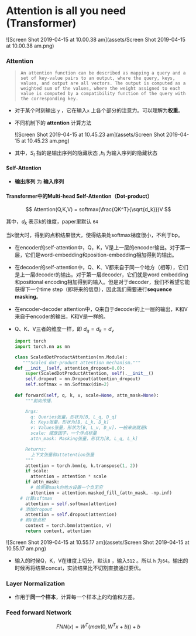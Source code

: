 # Attention is all you need (Transformer)

![Screen Shot 2019-04-15 at 10.00.38 am](assets/Screen Shot 2019-04-15 at 10.00.38 am.png)

### Attention 

> ```
> An attention function can be described as mapping a query and a set of key-value pairs to an output, where the query, keys, values, and output are all vectors. The output is computed as a weighted sum of the values, where the weight assigned to each value is computed by a compatibility function of the query with the corresponding key.
> ```

- 对于某个时刻输出 `y` ，它在输入`x` 上各个部分的注意力。可以理解为**权重**。 

- 不同机制下的 **attention** 计算方法

  ![Screen Shot 2019-04-15 at 10.45.23 am](assets/Screen Shot 2019-04-15 at 10.45.23 am.png)

- 其中，$S_t$ 指的是输出序列的隐藏状态 ,$h_i$ 为输入序列的隐藏状态 

#### Self-Attention

- **输出序列** 为 **输入序列** 

#### Transformer中的Multi-head Self-Attention（Dot-product）

$$
Attention(Q,K,V) = softmax(\frac{QK^T}{\sqrt{d_k}})V
$$

其中，$d_k$ 表示k的维度，paper里默认 `64`

当k很大时，得到的点积结果很大，使得结果处softmax梯度很小，不利于bp。

- 在encoder的self-attention中，Q，K，V是上一层的encoder输出。对于第一层，它们是word-embedding和position-embedding相加得到的输出。

- 在decoder的self-attention中，Q、K、V都来自于同一个地方（相等），它们是上一层decoder的输出。对于第一层decoder，它们就是word embedding和positional encoding相加得到的输入。但是对于decoder，我们不希望它能获得下一个time step（即将来的信息），因此我们需要进行**sequence masking**。

- 在encoder-decoder attention中，Q来自于decoder的上一层的输出，K和V来自于encoder的输出，K和V是一样的。

- Q、K、V三者的维度一样，即 $d_q = d_k = d_v$

  ```python
  import torch
  import torch.nn as nn
  
  class ScaledDotProductAttention(nn.Module):
     """Scaled dot-product attention mechanism."""
  def __init__(self, attention_dropout=0.0):
      super(ScaledDotProductAttention, self).__init__()
      self.dropout = nn.Dropout(attention_dropout)
      self.softmax = nn.Softmax(dim=2)
      
  def forward(self, q, k, v, scale=None, attn_mask=None):
      """前向传播.
  
      Args:
      	q: Queries张量，形状为[B, L_q, D_q]
      	k: Keys张量，形状为[B, L_k, D_k]
      	v: Values张量，形状为[B, L_v, D_v]，一般来说就是k
      	scale: 缩放因子，一个浮点标量
      	attn_mask: Masking张量，形状为[B, L_q, L_k]
  
      Returns:
      	上下文张量和attetention张量
      """
      attention = torch.bmm(q, k.transpose(1, 2))
      if scale:
      	attention = attention * scale
      if attn_mask:
      	# 给需要mask的地方设置一个负无穷
      	attention = attention.masked_fill_(attn_mask, -np.inf)
  	# 计算softmax
      attention = self.softmax(attention)
  	# 添加dropout
      attention = self.dropout(attention)
  	# 和V做点积
      context = torch.bmm(attention, v)
      return context, attention
  ```

![Screen Shot 2019-04-15 at 10.55.17 am](assets/Screen Shot 2019-04-15 at 10.55.17 am.png)

- 输入的时候Q，K，V在维度上切分，默认`8` ，输入`512` 。所以 `h` 为`64`。输出的时候再将结果concat，实验结果比不切割直接通过要优。

### Layer Normalization

- 作用于**同一个样本**，计算每一个样本上的均值和方差。

### Feed forward Network

$$
FNN(x)=W^T(max(0, W^Tx + b)) +b
$$

